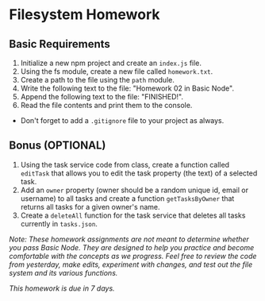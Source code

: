 # Filesystem Homework

## Basic Requirements

1. Initialize a new npm project and create an `index.js` file.
2. Using the fs module, create a new file called `homework.txt`.
3. Create a path to the file using the `path` module.
4. Write the following text to the file: "Homework 02 in Basic Node".
5. Append the following text to the file: "FINISHED!".
6. Read the file contents and print them to the console.

- Don't forget to add a `.gitignore` file to your project as always.

## Bonus (OPTIONAL)

1. Using the task service code from class, create a function called `editTask` that allows you to edit the task property (the text) of a selected task.
2. Add an `owner` property (owner should be a random unique id, email or username) to all tasks and create a function `getTasksByOwner` that returns all tasks for a given owner's name.
3. Create a `deleteAll` function for the task service that deletes all tasks currently in `tasks.json`.

_Note: These homework assignments are not meant to determine whether you pass Basic Node. They are designed to help you practice and become comfortable with the concepts as we progress. Feel free to review the code from yesterday, make edits, experiment with changes, and test out the file system and its various functions._

_This homework is due in 7 days._
